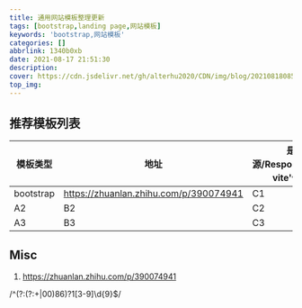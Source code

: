 ```yaml
---
title: 通用网站模板整理更新
tags: [bootstrap,landing page,网站模板]
keywords: 'bootstrap,网站模板'
categories: []
abbrlink: 1340b0xb
date: 2021-08-17 21:51:30
description:
cover: https://cdn.jsdelivr.net/gh/alterhu2020/CDN/img/blog/20210818085929.png
top_img:
---
```



## 推荐模板列表


模板类型 | 地址 |是否开源/Responsive/'nuxt-vite'保持更新
---------|----------|---------
 bootstrap | https://zhuanlan.zhihu.com/p/390074941 | C1
 A2 | B2 | C2
 A3 | B3 | C3


## Misc

1. <https://zhuanlan.zhihu.com/p/390074941>

/^(?:(?:\+|00)86)?1[3-9]\d{9}$/